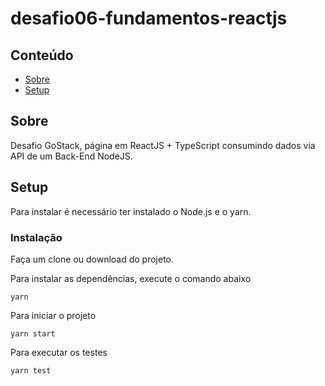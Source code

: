 # desafio06-fundamentos-reactjs

## Conteúdo

- [Sobre](#about)
- [Setup](#getting_started)

## Sobre <a name = "about"></a>

Desafio GoStack, página em ReactJS + TypeScript consumindo dados via API de um Back-End NodeJS.

## Setup <a name = "getting_started"></a>

Para instalar é necessário ter instalado o Node.js e o yarn.

### Instalação

Faça um clone ou download do projeto.

Para instalar as dependências, execute o comando abaixo

```
yarn
```

Para iniciar o projeto

```
yarn start
```

Para executar os testes

```
yarn test
```
